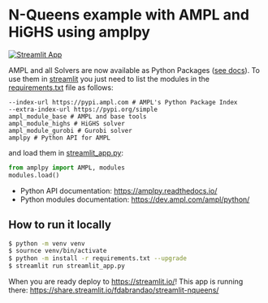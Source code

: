 # N-Queens example with AMPL and HiGHS using amplpy

[![Streamlit App](https://static.streamlit.io/badges/streamlit_badge_black_white.svg)](https://share.streamlit.io/fdabrandao/streamlit-nqueens/)

AMPL and all Solvers are now available as Python Packages ([see docs](https://dev.ampl.com/ampl/python.html)). To use them in [streamlit](https://streamlit.io/) you just need to list the modules in the [requirements.txt](requirements.txt) file as follows:
```
--index-url https://pypi.ampl.com # AMPL's Python Package Index
--extra-index-url https://pypi.org/simple
ampl_module_base # AMPL and base tools
ampl_module_highs # HiGHS solver
ampl_module_gurobi # Gurobi solver
amplpy # Python API for AMPL
```

and load them in [streamlit_app.py](streamlit_app.py):
```python
from amplpy import AMPL, modules
modules.load()
```

- Python API documentation: https://amplpy.readthedocs.io/
- Python modules documentation: https://dev.ampl.com/ampl/python/

## How to run it locally

```bash
$ python -m venv venv
$ sournce venv/bin/activate
$ python -m install -r requirements.txt --upgrade
$ streamlit run streamlit_app.py
```

When you are ready deploy to https://streamlit.io/! This app is running there: https://share.streamlit.io/fdabrandao/streamlit-nqueens/